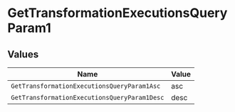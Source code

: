 # GetTransformationExecutionsQueryParam1


## Values

| Name                                         | Value                                        |
| -------------------------------------------- | -------------------------------------------- |
| `GetTransformationExecutionsQueryParam1Asc`  | asc                                          |
| `GetTransformationExecutionsQueryParam1Desc` | desc                                         |
